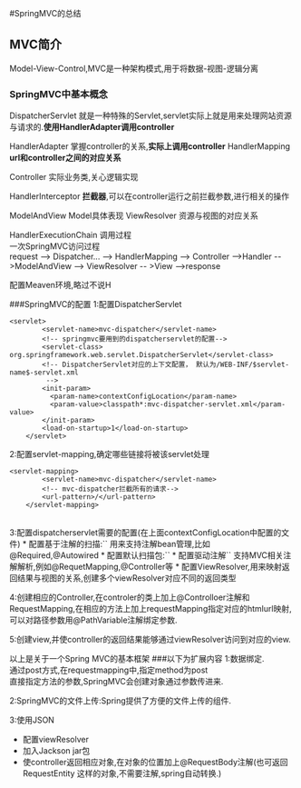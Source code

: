 #SpringMVC的总结
## MVC简介
Model-View-Control,MVC是一种架构模式,用于将数据-视图-逻辑分离  

### SpringMVC中基本概念
DispatcherServlet   就是一种特殊的Servlet,servlet实际上就是用来处理网站资源与请求的.**使用HandlerAdapter调用controller**

HandlerAdapter  掌握controller的关系,**实际上调用controller**
HandlerMapping  **url和controller之间的对应关系**

Controller     实际业务类,关心逻辑实现

HandlerInterceptor  **拦截器**,可以在controller运行之前拦截参数,进行相关的操作  

ModelAndView    Model具体表现
ViewResolver    资源与视图的对应关系

HandlerExecutionChain  调用过程  
一次SpringMVC访问过程  
request --> Dispatcher... --> HandlerMapping --> Controller  -->Handler -->ModelAndView --> ViewResolver -- >View  -->response

配置Meaven环境,略过不说H

###SpringMVC的配置
1:配置DispatcherServlet 
```
<servlet>
        <servlet-name>mvc-dispatcher</servlet-name>
        <!-- springmvc要用到的dispatcherservlet的配置-->
        <servlet-class> org.springframework.web.servlet.DispatcherServlet</servlet-class>
        <!-- DispatcherServlet对应的上下文配置， 默认为/WEB-INF/$servlet-name$-servlet.xml
         -->
        <init-param>
          <param-name>contextConfigLocation</param-name>
          <param-value>classpath*:mvc-dispatcher-servlet.xml</param-value>
        </init-param>
        <load-on-startup>1</load-on-startup>
    </servlet>
```
2:配置servlet-mapping,确定哪些链接将被该servlet处理
```
<servlet-mapping>
        <servlet-name>mvc-dispatcher</servlet-name>
        <!-- mvc-dispatcher拦截所有的请求-->
        <url-pattern>/</url-pattern>
    </servlet-mapping>
```
  
</br>
3:配置dispatcherservlet需要的配置(在上面contextConfigLocation中配置的文件)
* 配置基于注解的扫描:`<context:annotation-config/>`  用来支持注解bean管理,比如@Required,@Autowired
* 配置默认扫描包:`<context:component-scan base-package>`
* 配置驱动注解`<mvc:annotion-driven>` 支持MVC相关注解解析,例如@RequetMapping,@Controller等
* 配置ViewResolver,用来映射返回结果与视图的关系,创建多个viewResolver对应不同的返回类型

4:创建相应的Controller,在controler的类上加上@Controlloer注解和RequestMapping,在相应的方法上加上requestMapping指定对应的htmlurl映射,可以对路径参数用@PathVariable注解绑定参数.

5:创建view,并使controller的返回结果能够通过viewResolver访问到对应的view.


以上是关于一个Spring MVC的基本框架
###以下为扩展内容
1:数据绑定.  
通过post方式,在requestmapping中,指定method为post  
直接指定方法的参数,SpringMVC会创建对象通过参数传进来.

2:SpringMVC的文件上传:Spring提供了方便的文件上传的组件.

3:使用JSON  
* 配置viewResolver
* 加入Jackson jar包
* 使controller返回相应对象,在对象的位置加上@RequestBody注解(也可返回RequestEntity<T> 这样的对象,不需要注解,spring自动转换.)



